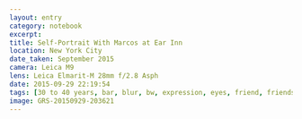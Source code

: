 ```yaml
--- 
layout: entry
category: notebook
excerpt:
title: Self-Portrait With Marcos at Ear Inn
location: New York City
date_taken: September 2015
camera: Leica M9
lens: Leica Elmarit-M 28mm f/2.8 Asph
date: 2015-09-29 22:19:54
tags: [30 to 40 years, bar, blur, bw, expression, eyes, friend, friendship, marcos, men, movement]
image: GRS-20150929-203621
---
```

